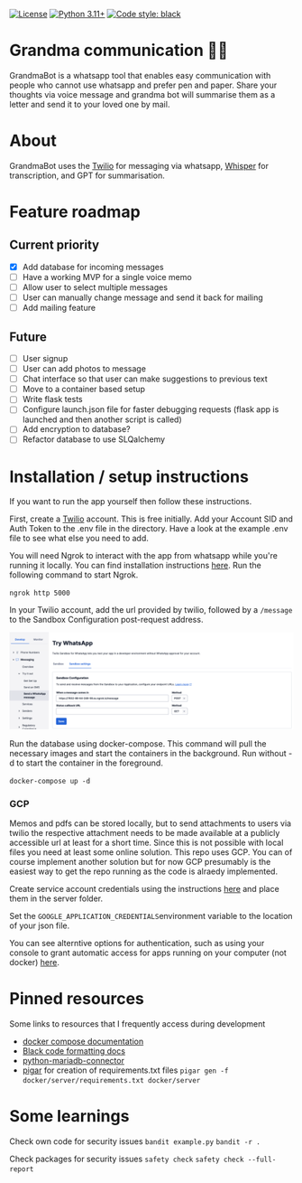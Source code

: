 [![License](https://img.shields.io/badge/License-Apache_2.0-green.svg)](https://github.com/tatsu-lab/stanford_alpaca/blob/main/LICENSE) 
[![Python 3.11+](https://img.shields.io/badge/python-3.11+-blue.svg)](https://www.python.org/downloads/release/python-311/) 
[![Code style: black](https://img.shields.io/badge/code%20style-black-000000.svg)](https://github.com/psf/black) 

# Grandma communication 👵🏼

GrandmaBot is a whatsapp tool that enables easy communication with people who cannot use whatsapp and prefer pen and paper. Share your thoughts via voice message and grandma bot will summarise them as a letter and send it to your loved one by mail.

# About

GrandmaBot uses the [Twilio](https://www.google.com/search?q=twilio+api+whatsapp) for messaging via whatsapp, [Whisper](https://github.com/openai/whisper) for transcription, and GPT for summarisation.

# Feature roadmap

## Current priority

- [x] Add database for incoming messages
- [ ] Have a working MVP for a single voice memo
- [ ] Allow user to select multiple messages
- [ ] User can manually change message and send it back for mailing
- [ ] Add mailing feature

## Future

- [ ] User signup
- [ ] User can add photos to message
- [ ] Chat interface so that user can make suggestions to previous text
- [ ] Move to a container based setup
- [ ] Write flask tests
- [ ] Configure launch.json file for faster debugging requests (flask app is launched and then another script is called)
- [ ] Add encryption to database?
- [ ] Refactor database to use SLQalchemy

# Installation / setup instructions

If you want to run the app yourself then follow these instructions.

First, create a [Twilio](https://www.google.com/search?q=twilio+api+whatsapp) account. This is free initially. Add your Account SID and Auth Token to the .env file in the directory. Have a look at the example .env file to see what else you need to add.

You will need Ngrok to interact with the app from whatsapp while you're running it locally. You can find installation instructions [here](https://ngrok.com/docs/getting-started/). Run the following command to start Ngrok.

`ngrok http 5000`

In your Twilio account, add the url provided by twilio, followed by a `/message` to the Sandbox Configuration post-request address.

![twilio sandbox settings](./readme-images/twilio-sandbox.png)

Run the database using docker-compose. This command will pull the necessary images and start the containers in the background. Run without -d to start the container in the foreground. 

`docker-compose up -d`  

### GCP

Memos and pdfs can be stored locally, but to send attachments to users via twilio the respective attachment needs to be made available at a publicly accessible url at least for a short time. Since this is not possible with local files you need at least some online solution. This repo uses GCP. You can of course implement another solution but for now GCP presumably is the easiest way to get the repo running as the code is alraedy implemented.

Create service account credentials using the instructions [here](https://cloud.google.com/iam/docs/keys-create-delete#iam-service-account-keys-create-console) and place them in the server folder.

Set the `GOOGLE_APPLICATION_CREDENTIALS`environment variable to the location of your json file. 

You can see alterntive options for authentication, such as using your console to grant automatic access for apps running on your computer (not docker) [here](https://cloud.google.com/docs/authentication/provide-credentials-adc#how-to).


# Pinned resources

Some links to resources that I frequently access during development

- [docker compose documentation](https://docs.docker.com/engine/reference/commandline/compose_up/)
- [Black code formatting docs](https://black.readthedocs.io/en/stable/getting_started.html)
- [python-mariadb-connector](https://www.digitalocean.com/community/tutorials/how-to-store-and-retrieve-data-in-mariadb-using-python-on-ubuntu-18-04)
- [pigar](https://github.com/damnever/pigar) for creation of requirements.txt files `pigar gen -f docker/server/requirements.txt docker/server`

# Some learnings 

Check own code for security issues
`bandit example.py`
`bandit -r .`

Check packages for security issues
`safety check`
`safety check --full-report`